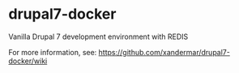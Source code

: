 # drupal7-docker
Vanilla Drupal 7 development environment with REDIS

For more information, see:
https://github.com/xandermar/drupal7-docker/wiki

